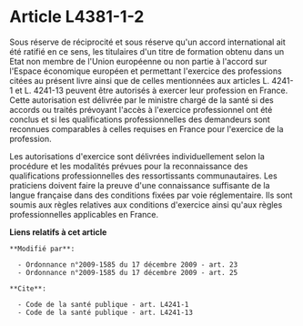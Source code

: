 # Article L4381-1-2

Sous réserve de réciprocité et sous réserve qu'un accord international ait été ratifié en ce sens, les titulaires d'un titre
de formation obtenu dans un Etat non membre de l'Union européenne ou non partie à l'accord sur l'Espace économique européen
et permettant l'exercice des professions citées au présent livre ainsi que de celles mentionnées aux articles L. 4241-1 et L.
4241-13 peuvent être autorisés à exercer leur profession en France. Cette autorisation est délivrée par le ministre chargé de
la santé si des accords ou traités prévoyant l'accès à l'exercice professionnel ont été conclus et si les qualifications
professionnelles des demandeurs sont reconnues comparables à celles requises en France pour l'exercice de la profession. 

Les autorisations d'exercice sont délivrées individuellement selon la procédure et les modalités prévues pour la
reconnaissance des qualifications professionnelles des ressortissants communautaires. Les praticiens doivent faire la preuve
d'une connaissance suffisante de la langue française dans des conditions fixées par voie réglementaire. Ils sont soumis aux
règles relatives aux conditions d'exercice ainsi qu'aux règles professionnelles applicables en France.

**Liens relatifs à cet article**

	**Modifié par**:

	  - Ordonnance n°2009-1585 du 17 décembre 2009 - art. 23
	  - Ordonnance n°2009-1585 du 17 décembre 2009 - art. 25

	**Cite**:

	  - Code de la santé publique - art. L4241-1
	  - Code de la santé publique - art. L4241-13
